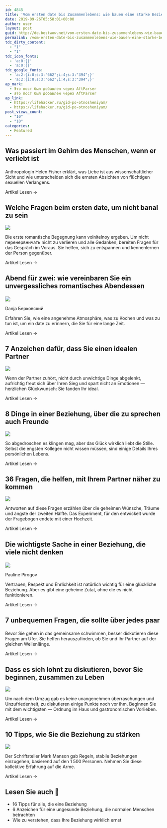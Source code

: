 ```yaml
---
id: 4845
title: 'Vom ersten date bis Zusammenlebens: wie bauen eine starke Beziehung'
date: 2019-09-26T05:58:01+00:00
author: user
layout: post
guid: http://de.bestwow.net/vom-ersten-date-bis-zusammenlebens-wie-bauen-eine-starke-beziehung/
permalink: /vom-ersten-date-bis-zusammenlebens-wie-bauen-eine-starke-beziehung/
tdc_dirty_content:
  - "1"
  - "1"
tdc_icon_fonts:
  - 'a:0:{}'
  - 'a:0:{}'
tdc_google_fonts:
  - 'a:2:{i:0;s:3:"662";i:4;s:3:"394";}'
  - 'a:2:{i:0;s:3:"662";i:4;s:3:"394";}'
ap_mark:
  - Это пост был добавлен через AftParser
  - Это пост был добавлен через AftParser
ap_link:
  - https://lifehacker.ru/gid-po-otnosheniyam/
  - https://lifehacker.ru/gid-po-otnosheniyam/
post_views_count:
  - "10"
  - "10"
categories:
  - Featured
---
```

## Was passiert im Gehirn des Menschen, wenn er verliebt ist</p> 

Anthropologin Helen Fisher erklärt, was Liebe ist aus wissenschaftlicher Sicht und wie unterscheiden sich die ernsten Absichten von flüchtigen sexuellen Verlangens.

Artikel Lesen →

## Welche Fragen beim ersten date, um nicht banal zu sein

![](http://de.bestwow.net/wp-content/uploads/2019/09/ot-pervogo-svidaniya-do-sovmestnoy-zhizni-kak-postroit-krepkie-otnosheniya-2.jpg) 

Die erste romantische Begegnung kann volnitelnoy ergeben. Um nicht перенервничать nicht zu verlieren und alle Gedanken, bereiten Fragen für das Gespräch im Voraus. Sie helfen, sich zu entspannen und kennenlernen der Person gegenüber.

Artikel Lesen →

## Abend für zwei: wie vereinbaren Sie ein unvergessliches romantisches Abendessen<figure>

![](http://de.bestwow.net/wp-content/uploads/2019/09/ot-pervogo-svidaniya-do-sovmestnoy-zhizni-kak-postroit-krepkie-otnosheniya-3.jpg) <figcaption>Danja Берковский</figcaption></figure> 

Erfahren Sie, wie eine angenehme Atmosphäre, was zu Kochen und was zu tun ist, um ein date zu erinnern, die Sie für eine lange Zeit.

Artikel Lesen →

## 7 Anzeichen dafür, dass Sie einen idealen Partner

![](http://de.bestwow.net/wp-content/uploads/2019/09/ot-pervogo-svidaniya-do-sovmestnoy-zhizni-kak-postroit-krepkie-otnosheniya-4.jpg) 

Wenn der Partner zuhört, nicht durch unwichtige Dinge abgelenkt, aufrichtig freut sich über Ihren Sieg und spart nicht an Emotionen — herzlichen Glückwunsch: Sie fanden Ihr ideal.

Artikel Lesen →

## 8 Dinge in einer Beziehung, über die zu sprechen auch Freunde

![](http://de.bestwow.net/wp-content/uploads/2019/09/ot-pervogo-svidaniya-do-sovmestnoy-zhizni-kak-postroit-krepkie-otnosheniya-5.jpg) 

So abgedroschen es klingen mag, aber das Glück wirklich liebt die Stille. Selbst die engsten Kollegen nicht wissen müssen, sind einige Details Ihres persönlichen Lebens.

Artikel Lesen →

## 36 Fragen, die helfen, mit Ihrem Partner näher zu kommen

![](http://de.bestwow.net/wp-content/uploads/2019/09/ot-pervogo-svidaniya-do-sovmestnoy-zhizni-kak-postroit-krepkie-otnosheniya-6.jpg) 

Antworten auf diese Fragen erzählen über die geheimen Wünsche, Träume und ängste der zweiten Hälfte. Das Experiment, für den entwickelt wurde der Fragebogen endete mit einer Hochzeit.

Artikel Lesen →

## Die wichtigste Sache in einer Beziehung, die viele nicht denken<figure>

![](http://de.bestwow.net/wp-content/uploads/2019/09/ot-pervogo-svidaniya-do-sovmestnoy-zhizni-kak-postroit-krepkie-otnosheniya-7.jpeg) <figcaption>Pauline Pirogov</figcaption></figure> 

Vertrauen, Respekt und Ehrlichkeit ist natürlich wichtig für eine glückliche Beziehung. Aber es gibt eine geheime Zutat, ohne die es nicht funktionieren.

Artikel Lesen →

## 7 unbequemen Fragen, die sollte über jedes paar</p> 

Bevor Sie gehen in das gemeinsame schwimmen, besser diskutieren diese Fragen am Ufer. Sie helfen herauszufinden, ob Sie und Ihr Partner auf der gleichen Wellenlänge.

Artikel Lesen →

## Dass es sich lohnt zu diskutieren, bevor Sie beginnen, zusammen zu Leben

![](http://de.bestwow.net/wp-content/uploads/2019/09/ot-pervogo-svidaniya-do-sovmestnoy-zhizni-kak-postroit-krepkie-otnosheniya-9.jpg) 

Um nach dem Umzug gab es keine unangenehmen überraschungen und Unzufriedenheit, zu diskutieren einige Punkte noch vor ihm. Beginnen Sie mit dem wichtigsten — Ordnung im Haus und gastronomischen Vorlieben.

Artikel Lesen →

## 10 Tipps, wie Sie die Beziehung zu stärken

![](http://de.bestwow.net/wp-content/uploads/2019/09/ot-pervogo-svidaniya-do-sovmestnoy-zhizni-kak-postroit-krepkie-otnosheniya-10.jpg) 

Der Schriftsteller Mark Manson gab Regeln, stabile Beziehungen einzugehen, basierend auf den 1 500 Personen. Nehmen Sie diese kollektive Erfahrung auf die Arme.

Artikel Lesen →

<div>
  <h2 class="read-also__title">
    <span>Lesen Sie auch</span> <span>🧐 </span>
  </h2>
  
  <ul class="read-also__list">
    <li>
      16 Tipps für alle, die eine Beziehung
    </li>
    <li>
      6 Anzeichen für eine ungesunde Beziehung, die normalen Menschen betrachten
    </li>
    <li>
      Wie zu verstehen, dass Ihre Beziehung wirklich ernst
    </li>
  </ul>
</div>